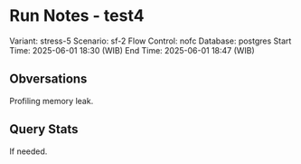 # Run Notes - test4

Variant: stress-5
Scenario: sf-2
Flow Control: nofc
Database: postgres
Start Time: 2025-06-01 18:30 (WIB)
End Time: 2025-06-01 18:47 (WIB)

## Obversations

Profiling memory leak.

## Query Stats

If needed.
